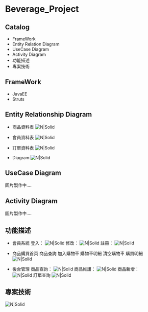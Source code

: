 # Beverage_Project
## Catalog
- FrameWork 
- Entity Relation Diagram
- UseCase Diagram
- Activity Diagram
- 功能描述
- 專案技術


## FrameWork
- JavaEE
- Struts

## Entity Relationship Diagram
- 商品資料表
    ![N|Solid](https://raw.githubusercontent.com/chengyuje/Beverage_Project_JPG/main/goods_table.png?token=GHSAT0AAAAAACAVBPUJMJAJEI3A4M4MMCRYZBC2WFA)
    
- 會員資料表
    ![N|Solid](https://raw.githubusercontent.com/chengyuje/Beverage_Project_JPG/main/member_table.png?token=GHSAT0AAAAAACAVBPUJDHBIEU7H5W4ESJLCZBC2DAQ)
- 訂單資料表
    ![N|Solid](https://raw.githubusercontent.com/chengyuje/Beverage_Project_JPG/main/order_table.png?token=GHSAT0AAAAAACAVBPUJ4EJV6ZFRD2AASETCZBC2DZA)
- Diagram
    ![N|Solid](https://raw.githubusercontent.com/chengyuje/Beverage_Project_JPG/main/Entity%20Relation%20Diagram.png?token=GHSAT0AAAAAACAVBPUIIGWJJS4QWIEUX7FYZBC2FDA)

## UseCase Diagram
圖片製作中....


## Activity Diagram
圖片製作中....

## 功能描述
- 會員系統
    登入：
    ![N|Solid](https://raw.githubusercontent.com/chengyuje/Beverage_Project_JPG/main/member_login.png?token=GHSAT0AAAAAACAVBPUIBTNZATRA3KCIZ4WUZBC2HLA)
    修改：
    ![N|Solid](https://raw.githubusercontent.com/chengyuje/Beverage_Project_JPG/main/member_update.png?token=GHSAT0AAAAAACAVBPUI5YIFYJLL5Y4RFLPEZBC2LAA)
    註冊：
    ![N|Solid](https://raw.githubusercontent.com/chengyuje/Beverage_Project_JPG/main/member_signup.png?token=GHSAT0AAAAAACAVBPUIKY3XWO3EX4DOQUTOZBC2LTQ)

- 商品購買首頁
    商品查詢
    加入購物車
    購物車明細
    清空購物車
    購買明細
    ![N|Solid](https://raw.githubusercontent.com/chengyuje/Beverage_Project_JPG/main/Screenshot%202023-03-28%20at%2017.25.58.png?token=GHSAT0AAAAAACAVBPUJFNQM3G5M6VCSPACEZBC2M4A)
- 後台管理
    商品查詢：
    ![N|Solid](https://raw.githubusercontent.com/chengyuje/Beverage_Project_JPG/main/Screenshot%202023-03-28%20at%2018.56.32.png?token=GHSAT0AAAAAACAVBPUJN7O446TZBZR2D6TWZBC2PFQ)
    商品維護：
    ![N|Solid](https://raw.githubusercontent.com/chengyuje/Beverage_Project_JPG/main/Screenshot%202023-03-28%20at%2019.09.33.png?token=GHSAT0AAAAAACAVBPUIB4KX7YQP6NNT5G5WZBC2OJA)
    商品新增：
    ![N|Solid](https://raw.githubusercontent.com/chengyuje/Beverage_Project_JPG/main/Screenshot%202023-03-28%20at%2019.14.42.png?token=GHSAT0AAAAAACAVBPUJSHHWSCWYOCCLYX64ZBC2P4A)
    訂單查詢
    ![N|Solid](https://raw.githubusercontent.com/chengyuje/Beverage_Project_JPG/main/Screenshot%202023-03-28%20at%2019.20.02.png?token=GHSAT0AAAAAACAVBPUIIYFHC35S3JKFNPPWZBC2QYA)

## 專案技術
![N|Solid](https://raw.githubusercontent.com/chengyuje/Beverage_Project_JPG/main/%E5%B0%88%E6%A1%88%E6%8A%80%E8%A1%93.jpg?token=GHSAT0AAAAAACAVBPUJ6INKRZFO6WIUAV2SZBCUDMA)
